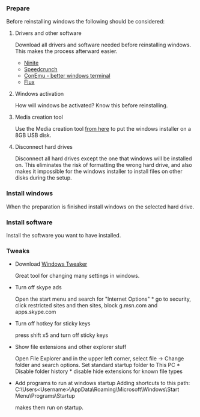 ### Prepare
Before reinstalling windows the following should be considered:

1. Drivers and other software
   
   Download all drivers and software needed before reinstalling windows. This makes the process afterward easier.
   * [Ninite](https://ninite.com/)
   * [Speedcrunch](http://www.speedcrunch.org/)
   * [ConEmu - better windows terminal](https://conemu.github.io/)
   * [Flux](https://justgetflux.com/)
  
2. Windows activation

   How will windows be activated? Know this before reinstalling.
  
3. Media creation tool

   Use the Media creation tool [from here](https://www.microsoft.com/sv-se/software-download/windows10) to put the windows installer on a 8GB USB disk.
  
4. Disconnect hard drives

   Disconnect all hard drives except the one that windows will be installed on. This eliminates the risk of formatting the wrong hard drive, and also makes it impossible for the windows installer to install files on other disks during the setup.
  
### Install windows
When the preparation is finished install windows on the selected hard drive.

### Install software
Install the software you want to have installed.

### Tweaks

* Download [Windows Tweaker](https://www.thewindowsclub.com/ultimate-windows-tweaker-4-windows-10)

  Great tool for changing many settings in windows.

  
* Turn off skype ads

  Open the start menu and search for "Internet Options" * go to security, click restricted sites and then sites, block g.msn.com and apps.skype.com

  
* Turn off hotkey for sticky keys
   
  press shift x5 and turn off sticky keys
   
   
* Show file extensions and other explorer stuff
   
  Open File Explorer and in the upper left corner, select file -> Change folder and search options. Set standard startup folder to This PC * Disable folder history * disable hide extensions for known file types
   
   
* Add programs to run at windows startup
  Adding shortcuts to this path: C:\Users\<Username>\AppData\Roaming\Microsoft\Windows\Start Menu\Programs\Startup
  
  makes them run on startup.